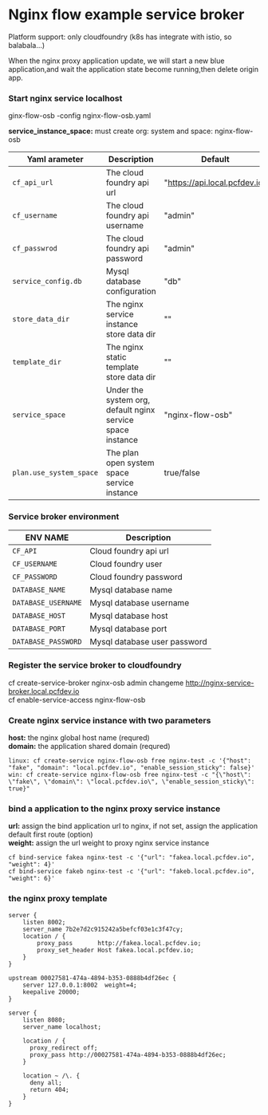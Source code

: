 # Nginx flow example service broker

Platform support: only cloudfoundry (k8s has integrate with istio, so balabala...)</br>

When the nginx proxy application update, we will start a new blue application,and wait the application state become running,then delete origin app.</br>

### Start nginx service localhost

ginx-flow-osb -config nginx-flow-osb.yaml

**service_instance_space:** must create org: system and space: nginx-flow-osb

| Yaml arameter          | Description                            | Default                   |
| ----------------------- | -------------------------------------- | ------------------------- |
| `cf_api_url`|The cloud foundry api url|"https://api.local.pcfdev.io"|
| `cf_username`|The cloud foundry api username|"admin"|
| `cf_passwrod`|The cloud foundry api password |"admin"|
| `service_config.db`|Mysql database configuration|"db"|
| `store_data_dir`|The nginx service instance store data dir|""|
| `template_dir`|The nginx static template store data dir|""|
| `service_space`|Under the system org, default nginx service space instance|"nginx-flow-osb"|
| `plan.use_system_space`|The plan open system space service instance|true/false|

### Service broker environment
| ENV NAME          | Description                            |
| ----------------------- | -------------------------------------- |
| `CF_API`|Cloud foundry api url|
| `CF_USERNAME`|Cloud foundry user|
| `CF_PASSWORD`|Cloud foundry password|
| `DATABASE_NAME`|Mysql database name|
| `DATABASE_USERNAME`|Mysql database username|
| `DATABASE_HOST`|Mysql database host|
| `DATABASE_PORT`|Mysql database port|
| `DATABASE_PASSWORD`|Mysql database user password|

### Register the service broker to cloudfoundry

cf create-service-broker nginx-osb admin changeme http://nginx-service-broker.local.pcfdev.io</br>
cf enable-service-access nginx-flow-osb

### Create nginx service instance with two parameters

**host:** the nginx global host name (requred)</br>
**domain:** the application shared domain (requred)</br>

```
linux: cf create-service nginx-flow-osb free nginx-test -c '{"host": "fake", "domain": "local.pcfdev.io", "enable_session_sticky": false}'
win: cf create-service nginx-flow-osb free nginx-test -c "{\"host\": \"fake\", \"domain\": \"local.pcfdev.io\", \"enable_session_sticky\": true}"
```

### bind a application to the nginx proxy service instance

**url:** assign the bind application url to nginx, if not set, assign the application default first route (option)</br>
**weight:** assign the url weight to proxy nginx service instance </br>

```
cf bind-service fakea nginx-test -c '{"url": "fakea.local.pcfdev.io", "weight": 4}'
cf bind-service fakeb nginx-test -c '{"url": "fakeb.local.pcfdev.io", "weight": 6}'
```

### the nginx proxy template

```
server {
    listen 8002;
    server_name 7b2e7d2c915242a5befcf03e1c3f47cy;
    location / {
        proxy_pass       http://fakea.local.pcfdev.io;
        proxy_set_header Host fakea.local.pcfdev.io;
    }
}

upstream 00027581-474a-4894-b353-0888b4df26ec {
    server 127.0.0.1:8002  weight=4;
    keepalive 20000;
}

server {
    listen 8080;
    server_name localhost;

    location / {
      proxy_redirect off;
      proxy_pass http://00027581-474a-4894-b353-0888b4df26ec;
    }

    location ~ /\. {
      deny all;
      return 404;
    }
}
```